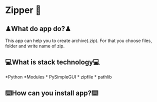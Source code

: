 # Zipper 📩
## ♟What do app do?♟
This app can help you to create archive(.zip). For that you choose files, folder and write name of zip. 

## 💻What is stack technology💻
*Python 
*Modules 
* 
PySimpleGUI
*
zipfile
*
pathlib

## ⌨️How can you install app?⌨️
